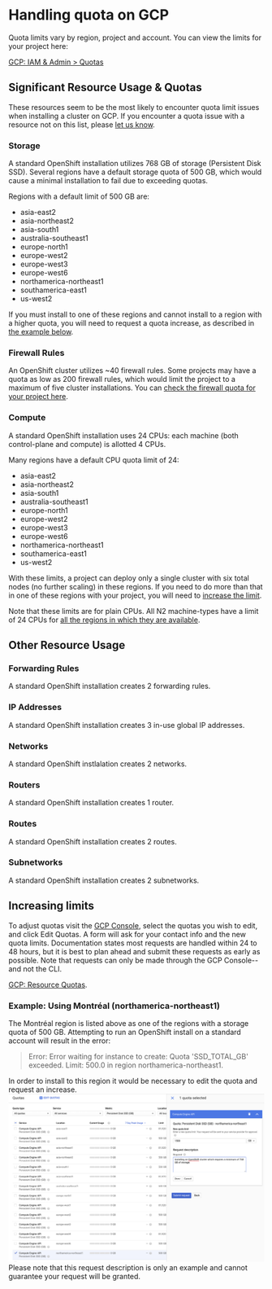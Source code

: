 # Handling quota on GCP
Quota limits vary by region, project and account. You can view the limits for your project here:

[GCP: IAM & Admin > Quotas][gcp-console-quota]

## Significant Resource Usage & Quotas
These resources seem to be the most likely to encounter quota limit issues when installing a cluster on GCP. If you encounter a quota issue with a resource not on this list, please [let us know](https://github.com/openshift/installer/issues/new).

### Storage
A standard OpenShift installation utilizes 768 GB of storage (Persistent Disk SSD). Several regions have a default storage quota of 500 GB, which would cause a minimal installation to fail due to exceeding quotas. 

Regions with a default limit of 500 GB are:
* asia-east2
* asia-northeast2
* asia-south1
* australia-southeast1
* europe-north1
* europe-west2
* europe-west3
* europe-west6
* northamerica-northeast1
* southamerica-east1
* us-west2 

If you must install to one of these regions and cannot install to a region with a higher quota, you will need to request a quota increase, as described in [the example below](#increasing-limits).

### Firewall Rules
An OpenShift cluster utilizes ~40 firewall rules. Some projects may have a quota as low as 200 firewall rules, which would limit the project to a maximum of five cluster installations. You can [check the firewall quota for your project here](https://console.cloud.google.com/iam-admin/quotas?service=compute.googleapis.com&metric=Firewall%20rules&_ga=2.10895548.-966099186.1563042928).

### Compute
A standard OpenShift installation uses 24 CPUs: each machine (both control-plane and compute) is allotted 4 CPUs. 

Many regions have a default CPU quota limit of 24:
* asia-east2
* asia-northeast2
* asia-south1
* australia-southeast1
* europe-north1
* europe-west2
* europe-west3
* europe-west6
* northamerica-northeast1
* southamerica-east1
* us-west2

With these limits, a project can deploy only a single cluster with six total nodes (no further scaling) in these regions. If you need to do more than that in one of these regions with your project, you will need to [increase the limit](#increasing-limits).

Note that these limits are for plain CPUs. All N2 machine-types have a limit of 24 CPUs for [all the regions in which they are available](https://cloud.google.com/compute/docs/regions-zones/#available).

## Other Resource Usage
### Forwarding Rules
A standard OpenShift installation creates 2 forwarding rules.

### IP Addresses
A standard OpenShift installation creates 3 in-use global IP addresses.  

### Networks
A standard OpenShift instlalation creates 2 networks.

### Routers
A standard OpenShift installation creates 1 router.

### Routes
A standard OpenShift installation creates 2 routes.

### Subnetworks
A standard OpenShift installation creates 2 subnetworks.

## Increasing limits
To adjust quotas visit the [GCP Console][gcp-console-quota], select the quotas you wish to edit, and click Edit Quotas. A form will ask for your contact info and the new quota limits. Documentation states most requests are handled within 24 to 48 hours, but it is best to plan ahead and submit these requests as early as possible. Note that requests can only be made through the GCP Console--and not the CLI.

[GCP: Resource Quotas][gcp-docs-quota].

[gcp-console-quota]: https://console.cloud.google.com/iam-admin/quotas
[gcp-docs-quota]: https://cloud.google.com/compute/quotas

### Example: Using Montréal (northamerica-northeast1)
The Montréal region is listed above as one of the regions with a storage quota of 500 GB. Attempting to run an OpenShift install on a standard account will result in the error: 

>Error: Error waiting for instance to create: Quota 'SSD_TOTAL_GB' exceeded.  Limit: 500.0 in region northamerica-northeast1. 


In order to install to this region it would be necessary to edit the quota and request an increase. 
![Edit GCP Quota](images/gcp-quota.png)
Please note that this request description is only an example and cannot guarantee your request will be granted. 